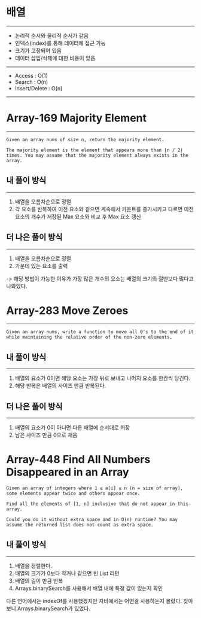 # 배열
---

- 논리적 순서와 물리적 순서가 같음
- 인덱스(index)를 통해 데이터에 접근 가능
- 크기가 고정되어 있음
- 데이터 삽입/삭제에 대한 비용이 있음

---

- Access : O(1)
- Search : O(n)
- Insert/Delete : O(n)

---

# Array-169 Majority Element
---

```
Given an array nums of size n, return the majority element.

The majority element is the element that appears more than ⌊n / 2⌋ times. You may assume that the majority element always exists in the array.
```

## 내 풀이 방식
---

1. 배열을 오름차순으로 정렬
2. 각 요소를 반복하여 이전 요소와 같으면 계속해서 카운트를 증가시키고 다르면 이전 요소의 개수가 저장된 Max 요소와 비교 후 Max 요소 갱신

## 더 나은 풀이 방식
---

1. 배열을 오름차순으로 정렬
2. 가운데 있는 요소를 출력

-> 해당 방법이 가능한 이유가 가장 많은 개수의 요소는 배열의 크기의 절반보다 많다고 나와있다.

# Array-283 Move Zeroes
---

```
Given an array nums, write a function to move all 0's to the end of it while maintaining the relative order of the non-zero elements.
```

## 내 풀이 방식
---

1. 배열의 요소가 0이면 해당 요소는 가장 뒤로 보내고 나머지 요소를 한칸씩 당긴다.
2. 해당 반복은 배열의 사이즈 만큼 반복된다.

## 더 나은 풀이 방식
---

1. 배열의 요소가 0이 아니면 다른 배열에 순서대로 저장
2. 남은 사이즈 만큼 0으로 채움

# Array-448 Find All Numbers Disappeared in an Array

```
Given an array of integers where 1 ≤ a[i] ≤ n (n = size of array), some elements appear twice and others appear once.

Find all the elements of [1, n] inclusive that do not appear in this array.

Could you do it without extra space and in O(n) runtime? You may assume the returned list does not count as extra space.
```

## 내 풀이 방식
---

1. 배열을 정렬한다.
2. 배열의 크기가 0보다 작거나 같으면 빈 List 리턴
3. 배열의 길이 만큼 반복
4. Arrays.binarySearch를 사용해서 배열 내에 특정 값이 있는지 확인

다른 언어에서는 indexOf를 사용했겠지만 자바에서는 어떤걸 사용하는지 몰랐다. 찾아보니 Arrays.binarySearch가 있었다.